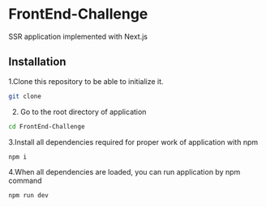 # FrontEnd-Challenge
SSR application implemented with Next.js

## Installation

1.Clone this repository to be able to initialize it.

```bash
git clone 
```

2. Go to the root directory of application

```bash
cd FrontEnd-Challenge
```

3.Install all dependencies required for proper work of application with npm

```bash
npm i
```

4.When all dependencies are loaded, you can run application by npm command 

```bash
npm run dev
```
